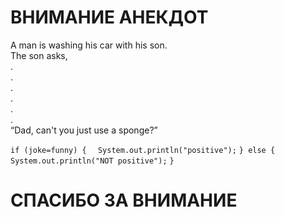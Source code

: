 # ВНИМАНИЕ АНЕКДОТ  #  
A man is washing his car with his son.  
The son asks,  
.  
.  
.  
.  
.  
.  
 “Dad, can't you just use a sponge?”

`if (joke=funny) {`
`  System.out.println("positive");`
`} else {`
`  System.out.println("NOT positive");`
`}`

# СПАСИБО ЗА ВНИМАНИЕ #
